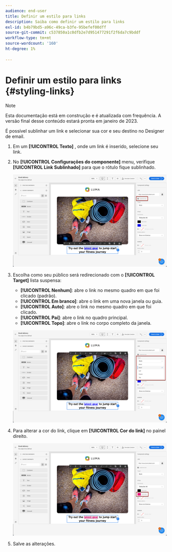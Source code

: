 ```yaml
---
audience: end-user
title: Definir um estilo para links
description: Saiba como definir um estilo para links
exl-id: b4b79bd5-a96c-49ca-b3fe-95befef00dff
source-git-commit: c537850a1c0dfb2e7d951477291f2f6da7c9bddf
workflow-type: tm+mt
source-wordcount: '160'
ht-degree: 1%

---
```


# Definir um estilo para links {#styling-links}

>[!NOTE]
>
>Esta documentação está em construção e é atualizada com frequência. A versão final desse conteúdo estará pronta em janeiro de 2023.

É possível sublinhar um link e selecionar sua cor e seu destino no Designer de email.

1. Em um **[!UICONTROL Texto]** , onde um link é inserido, selecione seu link.

1. No **[!UICONTROL Configurações do componente]** menu, verifique **[!UICONTROL Link Sublinhado]** para que o rótulo fique sublinhado.

   ![](assets/link_1.png)

1. Escolha como seu público será redirecionado com o **[!UICONTROL Target]** lista suspensa:

   * **[!UICONTROL Nenhum]**: abre o link no mesmo quadro em que foi clicado (padrão).
   * **[!UICONTROL Em branco]**: abre o link em uma nova janela ou guia.
   * **[!UICONTROL Auto]**: abre o link no mesmo quadro em que foi clicado.
   * **[!UICONTROL Pai]**: abre o link no quadro principal.
   * **[!UICONTROL Topo]**: abre o link no corpo completo da janela.

   ![](assets/link_2.png)

1. Para alterar a cor do link, clique em **[!UICONTROL Cor do link]** no painel direito.

   ![](assets/link_3.png)

1. Salve as alterações.

